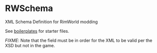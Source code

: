 # RWSchema
XML Schema Definition for RimWorld modding

See [boilerplates](./boilerplates/) for starter files.

*FIXME*: Note that the field must be in order for the XML to be valid per the XSD but not in the game.